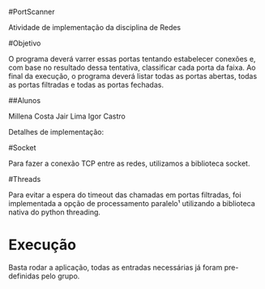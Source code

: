 #PortScanner

Atividade de implementação da disciplina de Redes

#Objetivo

O programa deverá varrer essas portas tentando estabelecer conexões e, com base no resultado dessa tentativa, classificar cada porta da faixa. Ao final da execução, o programa deverá listar todas as portas abertas, todas as portas filtradas e todas as portas fechadas.

##Alunos

Millena Costa
Jair Lima
Igor Castro

Detalhes de implementação:

#Socket

Para fazer a conexão TCP entre as redes, utilizamos a biblioteca socket.

#Threads

Para evitar a espera do timeout das chamadas em portas filtradas, foi implementada a opção de processamento paralelo¹ utilizando a biblioteca nativa do python threading.

# Execução 

Basta rodar a aplicação, todas as entradas necessárias já foram pre-definidas pelo grupo.
